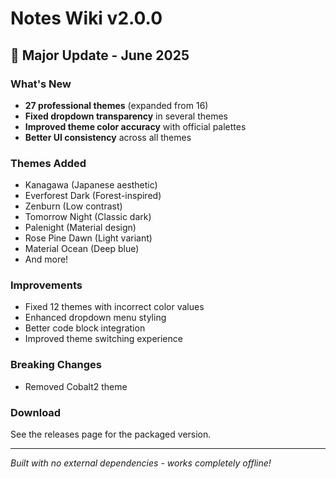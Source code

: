 # Notes Wiki v2.0.0

## 🎉 Major Update - June 2025

### What's New
- **27 professional themes** (expanded from 16)
- **Fixed dropdown transparency** in several themes
- **Improved theme color accuracy** with official palettes
- **Better UI consistency** across all themes

### Themes Added
- Kanagawa (Japanese aesthetic)
- Everforest Dark (Forest-inspired)
- Zenburn (Low contrast)
- Tomorrow Night (Classic dark)
- Palenight (Material design)
- Rose Pine Dawn (Light variant)
- Material Ocean (Deep blue)
- And more!

### Improvements
- Fixed 12 themes with incorrect color values
- Enhanced dropdown menu styling
- Better code block integration
- Improved theme switching experience

### Breaking Changes
- Removed Cobalt2 theme

### Download
See the releases page for the packaged version.

---
*Built with no external dependencies - works completely offline!*